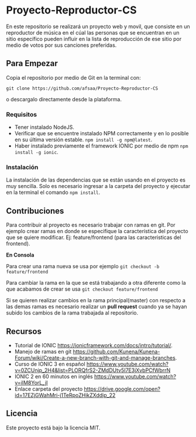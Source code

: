 # Proyecto-Reproductor-CS
En este repositorio se realizará un proyecto web y movil, que consiste en un reproductor de música en el cúal las personas que se encuentran en un sitio específico pueden influir en la lista de reproducción de ese sitio por medio de votos por sus canciones preferidas.

## Para Empezar

Copia el repositorio por medio de Git en la terminal con:
```
git clone https://github.com/afsaa/Proyecto-Reproductor-CS
```
o descargalo directamente desde la plataforma.

### Requisitos

* Tener instalado NodeJS.
* Verificar que se encuentre instalado NPM correctamente y en lo posible en su última versión estable. ```npm install -g npm@latest```.
* Haber instalado previamente el framework IONIC por medio de npm ```npm install -g ionic```.

### Instalación

La instalación de las dependencias que se están usando en el proyecto es muy sencilla. Solo es necesario ingresar a la carpeta del proyecto y ejecutar en la terminal el comando ```npm install```.

## Contribuciones

Para contribuir al proyecto es necesario trabajar con ramas en git. Por ejemplo crear ramas en donde se especifique la característica del proyecto que se quiere modificar. Ej: feature/frontend (para las caracteristicas del frontend).

**En Consola**

Para crear una rama nueva se usa por ejemplo ```git checkout -b feature/frontend```

Para cambiar la rama en la que se está trabajando a otra diferente como la que acabamos de crear se usa ```git checkout feature/frontend```

Si se quieren realizar cambios en la rama principal(master) con respecto a las demas ramas es necesario realizar un **pull request** cuando ya se hayan subido los cambios de la rama trabajada al repositorio.

## Recursos

* Tutorial de IONIC https://ionicframework.com/docs/intro/tutorial/.
* Manejo de ramas en git https://github.com/Kunena/Kunena-Forum/wiki/Create-a-new-branch-with-git-and-manage-branches.
* Curso de IONIC 3 en español https://www.youtube.com/watch?v=0ZCUnjp_2H4&list=PLORQfrS2-ZMdDUtv5I7E3jXvbPCfWbrrN
* IONIC 2 en 60 minutos en inglés https://www.youtube.com/watch?v=ilM8YorL_jI
* Enlace carpeta del proyecto https://drive.google.com/open?id=17EZjGWahMri-j1TeRpoZHikZXddip_22

## Licencia

Este proyecto está bajo la licencia MIT.
